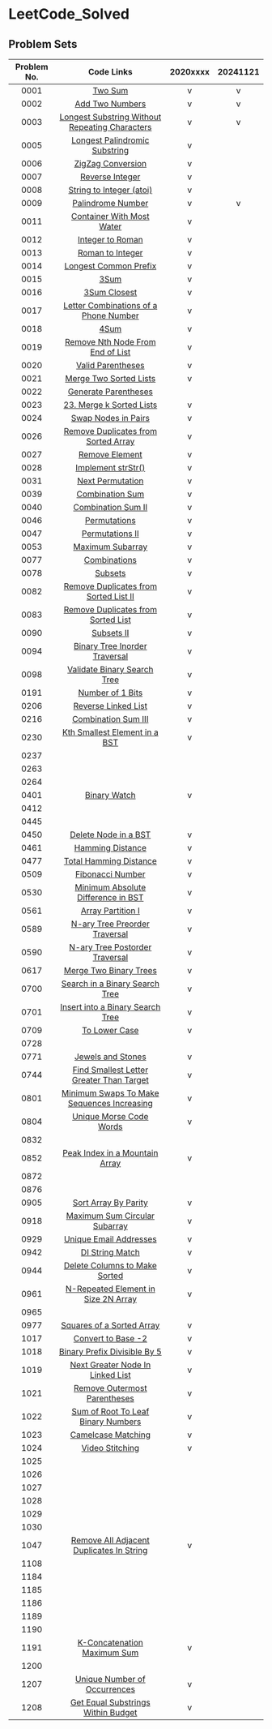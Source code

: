 # LeetCode_Solved
## Problem Sets
| Problem No. | Code Links | 2020xxxx| 20241121 |
|:--: | :--: | :--: |  :--: | 
0001 |   [Two Sum](https://github.com/john850512/LeetCode_Solved/blob/master/0001.%20Two%20Sum.md) | v | v |
0002 |[Add Two Numbers](https://github.com/john850512/LeetCode_Solved/blob/master/0002.%20Add%20Two%20Numbers.md) | v | v |
0003 |[Longest Substring Without Repeating Characters](https://github.com/john850512/LeetCode_Solved/blob/master/0003.%20Longest%20Substring%20Without%20Repeating%20Characters.md) | v | v |
0005 |[Longest Palindromic Substring](https://github.com/john850512/LeetCode_Solved/blob/master/0005.%20Longest%20Palindromic%20Substring.md) | v |
0006 |[ZigZag Conversion](https://github.com/john850512/LeetCode_Solved/blob/master/0006.%20ZigZag%20Conversion.md) | v |
0007 |[Reverse Integer](https://github.com/john850512/LeetCode_Solved/blob/master/0007.%20Reverse%20Integer.md) | v |
0008 |[String to Integer (atoi)](https://github.com/john850512/LeetCode_Solved/blob/master/0008.%20String%20to%20Integer%20(atoi).md) | v |
0009 |[Palindrome Number](https://github.com/john850512/LeetCode_Solved/blob/master/0009.%20Palindrome%20Number.md) | v | v |
0011 |[Container With Most Water](https://github.com/john850512/LeetCode_Solved/blob/master/0011.%20Container%20With%20Most%20Water.md) | v |
0012 |[Integer to Roman](https://github.com/john850512/LeetCode_Solved/blob/master/0012.%20Integer%20to%20Roman.md) | v |
0013 |[Roman to Integer](https://github.com/john850512/LeetCode_Solved/blob/master/0013.%20Roman%20to%20Integer.md) | v |
0014 |[Longest Common Prefix](https://github.com/john850512/LeetCode_Solved/blob/master/0014.%20Longest%20Common%20Prefix.md) | v |
0015 |[3Sum](https://github.com/john850512/LeetCode_Solved/blob/master/0015.%203Sum.md) | v |
0016 |[3Sum Closest](https://github.com/john850512/LeetCode_Solved/blob/master/0016.%203Sum%20Closest.md) | v |
0017 |[Letter Combinations of a Phone Number](https://github.com/john850512/LeetCode_Solved/blob/master/0017.%20Letter%20Combinations%20of%20a%20Phone%20Number.md) | v |
0018 |[4Sum](https://github.com/john850512/LeetCode_Solved/blob/master/0018.%204Sum.md) | v |
0019 |[Remove Nth Node From End of List](https://github.com/john850512/LeetCode_Solved/blob/master/0019.%20Remove%20Nth%20Node%20From%20End%20of%20List.md) | v |
0020 |[Valid Parentheses](https://github.com/john850512/LeetCode_Solved/blob/master/0020.%20Valid%20Parentheses.md) | v |
0021 |[Merge Two Sorted Lists](https://github.com/john850512/LeetCode_Solved/blob/master/0021.%20Merge%20Two%20Sorted%20Lists.md) | v |
0022 |[Generate Parentheses](https://github.com/john850512/LeetCode_Solved/blob/master/0022.%20Generate%20Parentheses.md)
0023 |[23. Merge k Sorted Lists](https://github.com/john850512/LeetCode_Solved/blob/master/0023.%20Merge%20k%20Sorted%20Lists.md) | v |
0024 |[Swap Nodes in Pairs](https://github.com/john850512/LeetCode_Solved/blob/master/0024.%20Swap%20Nodes%20in%20Pairs.md) | v |
0026 |[Remove Duplicates from Sorted Array](https://github.com/john850512/LeetCode_Solved/blob/master/0026.%20Remove%20Duplicates%20from%20Sorted%20Array.md) | v |
0027 |[Remove Element](https://github.com/john850512/LeetCode_Solved/blob/master/0027.%20Remove%20Element.md) | v |
0028 |[Implement strStr()](https://github.com/john850512/LeetCode_Solved/blob/master/0028.%20Implement%20strStr().md) | v |
0031 |[Next Permutation](https://github.com/john850512/LeetCode_Solved/blob/master/0031.%20Next%20Permutation.md) | v |
0039 |[Combination Sum](https://github.com/john850512/LeetCode_Solved/blob/master/0039.%20Combination%20Sum.md) | v |
0040 |[Combination Sum II](https://github.com/john850512/LeetCode_Solved/blob/master/0040.%20Combination%20Sum%20II.md) | v |
0046 |[Permutations](https://github.com/john850512/LeetCode_Solved/blob/master/0046.%20Permutations.md) | v |
0047 |[Permutations II](https://github.com/john850512/LeetCode_Solved/blob/master/0047.%20Permutations%20II.md) | v |
0053 |[Maximum Subarray](https://github.com/john850512/LeetCode_Solved/blob/master/0053.%20Maximum%20Subarray.md) | v |
0077 |[Combinations](https://github.com/john850512/LeetCode_Solved/blob/master/0077.%20Combinations.md) | v |
0078 |[Subsets](https://github.com/john850512/LeetCode_Solved/blob/master/0078.%20Subsets.md) | v |
0082 |[Remove Duplicates from Sorted List II](https://github.com/john850512/LeetCode_Solved/blob/master/0082.%20Remove%20Duplicates%20from%20Sorted%20List%20II.md) | v |
0083 |[Remove Duplicates from Sorted List](https://github.com/john850512/LeetCode_Solved/blob/master/0083.%20Remove%20Duplicates%20from%20Sorted%20List.md) | v |
0090 |[Subsets II](https://github.com/john850512/LeetCode_Solved/blob/master/0090.%20Subsets%20II.md) | v |
0094 |[Binary Tree Inorder Traversal](https://github.com/john850512/LeetCode_Solved/blob/master/0094.%20Binary%20Tree%20Inorder%20Traversal.md) | v |
0098 |[Validate Binary Search Tree](https://github.com/john850512/LeetCode_Solved/blob/master/0098.%20Validate%20Binary%20Search%20Tree.md) | v |
0191 |[Number of 1 Bits](https://github.com/john850512/LeetCode_Solved/blob/master/0191.%20Number%20of%201%20Bits.md) | v |
0206 |[Reverse Linked List](https://github.com/john850512/LeetCode_Solved/blob/master/0206.%20Reverse%20Linked%20List.md) | v |
0216 |[Combination Sum III](https://github.com/john850512/LeetCode_Solved/blob/master/0216.%20Combination%20Sum%20III.md) | v |
0230 |[Kth Smallest Element in a BST](https://github.com/john850512/LeetCode_Solved/blob/master/0230.%20Kth%20Smallest%20Element%20in%20a%20BST.md) | v |
0237 |
0263 |
0264 |
0401 |[Binary Watch](https://github.com/john850512/LeetCode_Solved/blob/master/0401.%20Binary%20Watch.md) | v |
0412 |
0445 |
0450 |[Delete Node in a BST](https://github.com/john850512/LeetCode_Solved/blob/master/0450.%20Delete%20Node%20in%20a%20BST.md) | v |
0461 |[Hamming Distance](https://github.com/john850512/LeetCode_Solved/blob/master/0461.%20Hamming%20Distance.md) | v |
0477 |[Total Hamming Distance](https://github.com/john850512/LeetCode_Solved/blob/master/0477.%20Total%20Hamming%20Distance.md) | v |
0509 |[Fibonacci Number](https://github.com/john850512/LeetCode_Solved/blob/master/0509.%20Fibonacci%20Number.md) | v |
0530 |[Minimum Absolute Difference in BST](https://github.com/john850512/LeetCode_Solved/blob/master/0530.%20Minimum%20Absolute%20Difference%20in%20BST.md) | v |
0561 |[Array Partition I](https://github.com/john850512/LeetCode_Solved/blob/master/0561.%20Array%20Partition%20I.md) | v |
0589 |[N-ary Tree Preorder Traversal](https://github.com/john850512/LeetCode_Solved/blob/master/0589.%20N-ary%20Tree%20Preorder%20Traversal.md) | v |
0590 |[N-ary Tree Postorder Traversal](https://github.com/john850512/LeetCode_Solved/blob/master/0590.%20N-ary%20Tree%20Postorder%20Traversal.md) | v |
0617 |[Merge Two Binary Trees](https://github.com/john850512/LeetCode_Solved/blob/master/0617.%20Merge%20Two%20Binary%20Trees.md) | v |
0700 |[Search in a Binary Search Tree](https://github.com/john850512/LeetCode_Solved/blob/master/0700.%20Search%20in%20a%20Binary%20Search%20Tree.md) | v |
0701 |[Insert into a Binary Search Tree](https://github.com/john850512/LeetCode_Solved/blob/master/0701.%20Insert%20into%20a%20Binary%20Search%20Tree.md) | v |
0709 |[To Lower Case](https://github.com/john850512/LeetCode_Solved/blob/master/0709.%20To%20Lower%20Case.md) | v |
0728 |
0771 |[Jewels and Stones](https://github.com/john850512/LeetCode_Solved/blob/master/0771.%20Jewels%20and%20Stones.md) | v |
0744 |[Find Smallest Letter Greater Than Target](https://github.com/john850512/LeetCode_Solved/blob/master/0744.%20Find%20Smallest%20Letter%20Greater%20Than%20Target.md) | v |
0801 |[Minimum Swaps To Make Sequences Increasing](https://github.com/john850512/LeetCode_Solved/blob/master/0801.%20Minimum%20Swaps%20To%20Make%20Sequences%20Increasing.md) | v |
0804 |[Unique Morse Code Words](https://github.com/john850512/LeetCode_Solved/blob/master/0804.%20Unique%20Morse%20Code%20Words.md) | v |
0832 |
0852 |[Peak Index in a Mountain Array](https://github.com/john850512/LeetCode_Solved/blob/master/0852.%20Peak%20Index%20in%20a%20Mountain%20Array.md) | v |
0872 |
0876 |
0905 |[Sort Array By Parity](https://github.com/john850512/LeetCode_Solved/blob/master/0905.%20Sort%20Array%20By%20Parity.md) | v |
0918 |[Maximum Sum Circular Subarray](https://github.com/john850512/LeetCode_Solved/blob/master/0918.%20Maximum%20Sum%20Circular%20Subarray.md) | v |
0929 |[Unique Email Addresses](https://github.com/john850512/LeetCode_Solved/blob/master/0929.%20Unique%20Email%20Addresses.md) | v |
0942 |[DI String Match](https://github.com/john850512/LeetCode_Solved/blob/master/0942.%20DI%20String%20Match.md) | v |
0944 |[Delete Columns to Make Sorted](https://github.com/john850512/LeetCode_Solved/blob/master/0944.%20Delete%20Columns%20to%20Make%20Sorted.md) | v |
0961 |[N-Repeated Element in Size 2N Array](https://github.com/john850512/LeetCode_Solved/blob/master/0961.%20N-Repeated%20Element%20in%20Size%202N%20Array.md) | v |
0965 |
0977 |[Squares of a Sorted Array](https://github.com/john850512/LeetCode_Solved/blob/master/0977.%20Squares%20of%20a%20Sorted%20Array.md) | v |
1017 |[Convert to Base -2](https://github.com/john850512/LeetCode_Solved/blob/master/1017.%20Convert%20to%20Base%20-2.md) | v |
1018 |[Binary Prefix Divisible By 5](https://github.com/john850512/LeetCode_Solved/blob/master/1018.%20Binary%20Prefix%20Divisible%20By%205.md) | v |
1019 |[Next Greater Node In Linked List](https://github.com/john850512/LeetCode_Solved/blob/master/1019.%20Next%20Greater%20Node%20In%20Linked%20List.md) | v |
1021 |[Remove Outermost Parentheses](https://github.com/john850512/LeetCode_Solved/blob/master/1021.%20Remove%20Outermost%20Parentheses.md) | v |
1022 |[Sum of Root To Leaf Binary Numbers](https://github.com/john850512/LeetCode_Solved/blob/master/1022.%20Sum%20of%20Root%20To%20Leaf%20Binary%20Numbers.md) | v |
1023 |[Camelcase Matching](https://github.com/john850512/LeetCode_Solved/blob/master/1023.%20Camelcase%20Matching.md) | v |
1024 |[Video Stitching](https://github.com/john850512/LeetCode_Solved/blob/master/1024.%20Video%20Stitching.md) | v |
1025 |
1026 |
1027 |
1028 |
1029 |
1030 |
1047 |[Remove All Adjacent Duplicates In String](https://github.com/john850512/LeetCode_Solved/blob/master/1047.%20Remove%20All%20Adjacent%20Duplicates%20In%20String.md) | v |
1108 |
1184 |
1185 |
1186 |
1189 |
1190 |
1191 | [K-Concatenation Maximum Sum](https://github.com/john850512/LeetCode_Solved/blob/master/1191.%20K-Concatenation%20Maximum%20Sum.md) | v |
1200 |
1207 | [Unique Number of Occurrences](https://github.com/john850512/LeetCode_Solved/blob/master/1207.%20Unique%20Number%20of%20Occurrences.md) | v |
1208 | [Get Equal Substrings Within Budget](https://github.com/john850512/LeetCode_Solved/blob/master/1208.%20Get%20Equal%20Substrings%20Within%20Budget.md) | v |
